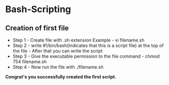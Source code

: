 # Bash-Scripting

## Creation of first file

- Step 1 - Create file with .sh extension 
         Example - vi filename.sh
- Step 2 - write #!/bin/bash(Indicates that this is a script file) at the top of the file
       - After that you can write the script
- Step 3 - Give the executable permission to the file 
         command - chmod 754 filename.sh
- Step 4 - Now run the file with ./filename.sh

**Congrat's you successfully created the first script.**

